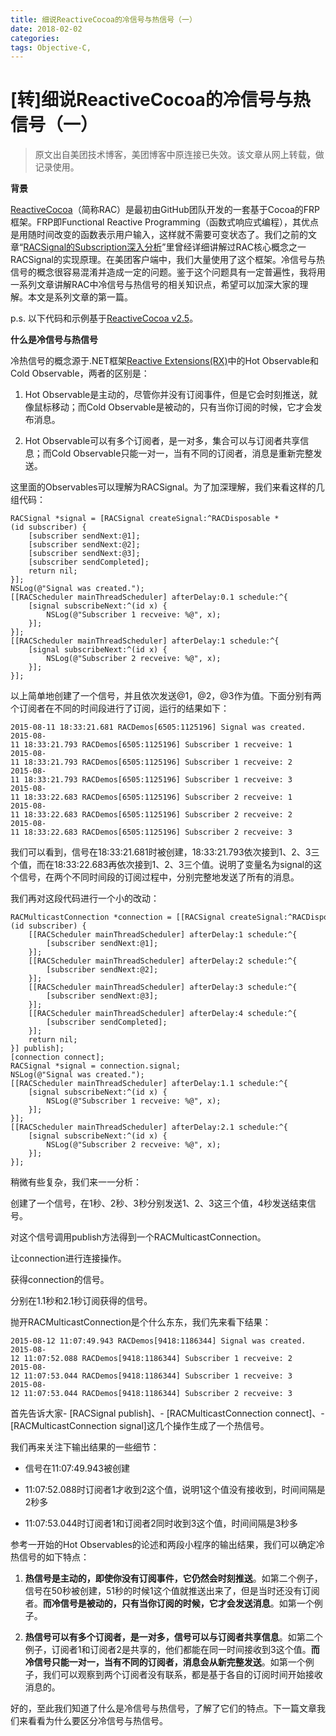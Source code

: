 ```yaml
---
title: 细说ReactiveCocoa的冷信号与热信号（一）
date: 2018-02-02
categories:
tags: Objective-C,
---
```


# [转]细说ReactiveCocoa的冷信号与热信号（一）

>原文出自美团技术博客，美团博客中原连接已失效。该文章从网上转载，做记录使用。

**背景**

[ReactiveCocoa](http://www.github.com/ReactiveCocoa/ReactiveCocoa)（简称RAC）是最初由GitHub团队开发的一套基于Cocoa的FRP框架。FRP即Functional Reactive Programming（函数式响应式编程），其优点是用随时间改变的函数表示用户输入，这样就不需要可变状态了。我们之前的文章“[RACSignal的Subscription深入分析](http://tech.meituan.com/RACSignalSubscription.html)”里曾经详细讲解过RAC核心概念之一RACSignal的实现原理。在美团客户端中，我们大量使用了这个框架。冷信号与热信号的概念很容易混淆并造成一定的问题。鉴于这个问题具有一定普遍性，我将用一系列文章讲解RAC中冷信号与热信号的相关知识点，希望可以加深大家的理解。本文是系列文章的第一篇。

p.s. 以下代码和示例基于[ReactiveCocoa v2.5](https://github.com/ReactiveCocoa/ReactiveCocoa/releases/tag/v2.5)。

**什么是冷信号与热信号**

冷热信号的概念源于.NET框架[Reactive Extensions(RX)](https://msdn.microsoft.com/en-us/library/hh242985.aspx)中的Hot Observable和Cold Observable，两者的区别是：

1.  Hot Observable是主动的，尽管你并没有订阅事件，但是它会时刻推送，就像鼠标移动；而Cold Observable是被动的，只有当你订阅的时候，它才会发布消息。
    
2.  Hot Observable可以有多个订阅者，是一对多，集合可以与订阅者共享信息；而Cold Observable只能一对一，当有不同的订阅者，消息是重新完整发送。
    

这里面的Observables可以理解为RACSignal。为了加深理解，我们来看这样的几组代码：

```
RACSignal *signal = [RACSignal createSignal:^RACDisposable *(id subscriber) {
    [subscriber sendNext:@1];
    [subscriber sendNext:@2];
    [subscriber sendNext:@3];
    [subscriber sendCompleted];
    return nil;
}];
NSLog(@"Signal was created.");
[[RACScheduler mainThreadScheduler] afterDelay:0.1 schedule:^{
    [signal subscribeNext:^(id x) {
        NSLog(@"Subscriber 1 recveive: %@", x);
    }];
}];
[[RACScheduler mainThreadScheduler] afterDelay:1 schedule:^{
    [signal subscribeNext:^(id x) {
        NSLog(@"Subscriber 2 recveive: %@", x);
    }];
}];
```
以上简单地创建了一个信号，并且依次发送@1，@2，@3作为值。下面分别有两个订阅者在不同的时间段进行了订阅，运行的结果如下：

```
2015-08-11 18:33:21.681 RACDemos[6505:1125196] Signal was created.
2015-08-11 18:33:21.793 RACDemos[6505:1125196] Subscriber 1 recveive: 1
2015-08-11 18:33:21.793 RACDemos[6505:1125196] Subscriber 1 recveive: 2
2015-08-11 18:33:21.793 RACDemos[6505:1125196] Subscriber 1 recveive: 3
2015-08-11 18:33:22.683 RACDemos[6505:1125196] Subscriber 2 recveive: 1
2015-08-11 18:33:22.683 RACDemos[6505:1125196] Subscriber 2 recveive: 2
2015-08-11 18:33:22.683 RACDemos[6505:1125196] Subscriber 2 recveive: 3
```
我们可以看到，信号在18:33:21.681时被创建，18:33:21.793依次接到1、2、3三个值，而在18:33:22.683再依次接到1、2、3三个值。说明了变量名为signal的这个信号，在两个不同时间段的订阅过程中，分别完整地发送了所有的消息。

我们再对这段代码进行一个小的改动：

```
RACMulticastConnection *connection = [[RACSignal createSignal:^RACDisposable *(id subscriber) {
    [[RACScheduler mainThreadScheduler] afterDelay:1 schedule:^{
        [subscriber sendNext:@1];
    }];
    [[RACScheduler mainThreadScheduler] afterDelay:2 schedule:^{
        [subscriber sendNext:@2];
    }];
    [[RACScheduler mainThreadScheduler] afterDelay:3 schedule:^{
        [subscriber sendNext:@3];
    }];
    [[RACScheduler mainThreadScheduler] afterDelay:4 schedule:^{
        [subscriber sendCompleted];
    }];
    return nil;
}] publish];
[connection connect];
RACSignal *signal = connection.signal;
NSLog(@"Signal was created.");
[[RACScheduler mainThreadScheduler] afterDelay:1.1 schedule:^{
    [signal subscribeNext:^(id x) {
        NSLog(@"Subscriber 1 recveive: %@", x);
    }];
}];
[[RACScheduler mainThreadScheduler] afterDelay:2.1 schedule:^{
    [signal subscribeNext:^(id x) {
        NSLog(@"Subscriber 2 recveive: %@", x);
    }];
}];
```
稍微有些复杂，我们来一一分析：

创建了一个信号，在1秒、2秒、3秒分别发送1、2、3这三个值，4秒发送结束信号。

对这个信号调用publish方法得到一个RACMulticastConnection。

让connection进行连接操作。

获得connection的信号。

分别在1.1秒和2.1秒订阅获得的信号。

抛开RACMulticastConnection是个什么东东，我们先来看下结果：


```
2015-08-12 11:07:49.943 RACDemos[9418:1186344] Signal was created.
2015-08-12 11:07:52.088 RACDemos[9418:1186344] Subscriber 1 recveive: 2
2015-08-12 11:07:53.044 RACDemos[9418:1186344] Subscriber 1 recveive: 3
2015-08-12 11:07:53.044 RACDemos[9418:1186344] Subscriber 2 recveive: 3
```
首先告诉大家\- \[RACSignal publish\]、- \[RACMulticastConnection connect\]、- \[RACMulticastConnection signal\]这几个操作生成了一个热信号。

我们再来关注下输出结果的一些细节：

*   信号在11:07:49.943被创建
    
*   11:07:52.088时订阅者1才收到2这个值，说明1这个值没有接收到，时间间隔是2秒多
    
*   11:07:53.044时订阅者1和订阅者2同时收到3这个值，时间间隔是3秒多
    

参考一开始的Hot Observables的论述和两段小程序的输出结果，我们可以确定冷热信号的如下特点：

1.  **热信号是主动的，即使你没有订阅事件，它仍然会时刻推送**。如第二个例子，信号在50秒被创建，51秒的时候1这个值就推送出来了，但是当时还没有订阅者。**而冷信号是被动的，只有当你订阅的时候，它才会发送消息**。如第一个例子。
    
2.  **热信号可以有多个订阅者，是一对多，信号可以与订阅者共享信息**。如第二个例子，订阅者1和订阅者2是共享的，他们都能在同一时间接收到3这个值。**而冷信号只能一对一，当有不同的订阅者，消息会从新完整发送**。如第一个例子，我们可以观察到两个订阅者没有联系，都是基于各自的订阅时间开始接收消息的。
    

好的，至此我们知道了什么是冷信号与热信号，了解了它们的特点。下一篇文章我们来看看为什么要区分冷信号与热信号。
